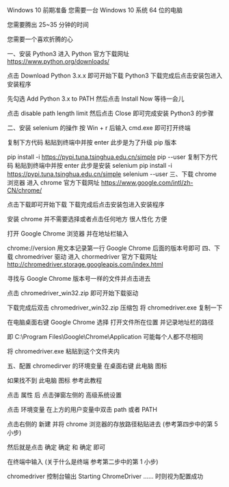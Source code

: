 Windows 10
前期准备
您需要一台 Windows 10 系统 64 位的电脑

您需要腾出 25~35 分钟的时间

您需要一个喜欢折腾的心

一、安装 Python3
进入 Python 官方下载网址 https://www.python.org/downloads/

点击 Download Python 3.x.x 即可开始下载 Python3 下载完成后点击安装包进入安装程序

先勾选 Add Python 3.x to PATH 然后点击 Install Now 等待一会儿

点击 disable path length limit 然后点击 Close 即可完成安装 Python3 的步骤

二、安装 selenium 的操作
按 Win + r 后输入 cmd.exe 即可打开终端

复制下方代码 粘贴到终端中并按 enter 此步是为了升级 pip 版本

pip install -i https://pypi.tuna.tsinghua.edu.cn/simple pip --user
复制下方代码 粘贴到终端中并按 enter 此步是安装 selenium
pip install -i https://pypi.tuna.tsinghua.edu.cn/simple selenium --user
三、下载 chrome 浏览器
进入 chrome 官方下载网址 https://www.google.com/intl/zh-CN/chrome/

点击下载即可开始下载 下载完成后点击安装包进入安装程序

安装 chrome 并不需要选择或者点击任何地方 很人性化 方便

打开 Google Chrome 浏览器 并在地址栏输入

chrome://version
用文本记录第一行 Google Chrome 后面的版本号即可
四、下载 chromedriver 驱动
进入 chormedriver 官方下载网址 http://chromedriver.storage.googleapis.com/index.html

寻找与 Google Chrome 版本号一样的文件并点击进去

点击 chromedriver_win32.zip 即可开始下载驱动

下载完成后双击 chromedriver_win32.zip 压缩包 将 chromedriver.exe 复制一下

在电脑桌面右键 Google Chrome 选择 打开文件所在位置 并记录地址栏的路径

即 C:\Program Files\Google\Chrome\Application 可能每个人都不尽相同

将 chromedriver.exe 粘贴到这个文件夹内

五、配置 chromedirver 的环境变量
在桌面右键 此电脑 图标

如果找不到 此电脑 图标 参考此教程

点击 属性 后 点击弹窗左侧的 高级系统设置

点击 环境变量 在上方的用户变量中双击 path 或者 PATH

点击右侧的 新建 并将 chrome 浏览器的存放路径粘贴进去 (参考第四步中的第 5 小步)

然后就是点击 确定 确定 和 确定 即可

在终端中输入 (关于什么是终端 参考第二步中的第 1 小步)

chromedriver
控制台输出 Starting ChromeDriver ...... 时则视为配置成功
